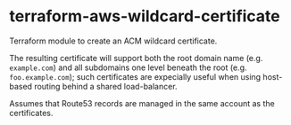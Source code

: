 # terraform-aws-wildcard-certificate

Terraform module to create an ACM wildcard certificate.

The resulting certificate will support both the root domain name (e.g. `example.com`) and
all subdomains one level beneath the root (e.g. `foo.example.com`); such certificates are
expecially useful when using host-based routing behind a shared load-balancer.

Assumes that Route53 records are managed in the same account as the certificates.
